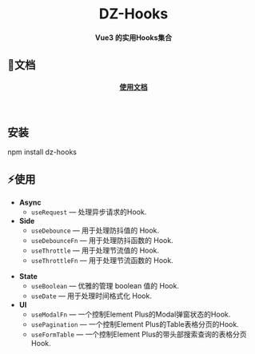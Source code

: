 <h1 align="center"><b>DZ-Hooks</b></h1>
<h4 align="center">Vue3 的实用Hooks集合</h4>

## 🏃文档
<h4 align="center">
  <a href="https://zjgeobigdata.github.io/dzHooks/">使用文档</a>
</h4>

<br>

## 安装
npm install dz-hooks

## ⚡使用
- **Async**
  - `useRequest` — 处理异步请求的Hook.
- **Side**
  - `useDebounce` — 用于处理防抖值的 Hook.
  - `useDebounceFn` — 用于处理防抖函数的 Hook.
  - `useThrottle` — 用于处理节流值的 Hook.
  - `useThrottleFn` — 用于处理节流函数的 Hook.
<!-- - **Browser** -->
- **State**
  - `useBoolean` — 优雅的管理 boolean 值的 Hook.
  - `useDate` — 用于处理时间格式化 Hook.
- **UI**
  - `useModalFn` — 一个控制Element Plus的Modal弹窗状态的Hook.
  - `usePagination` — 一个控制Element Plus的Table表格分页的Hook.
  - `useFormTable` — 一个控制Element Plus的带头部搜索查询的表格分页Hook.